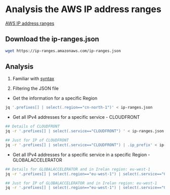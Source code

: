 # Analysis the AWS IP address ranges

[AWS IP address ranges](https://docs.aws.amazon.com/general/latest/gr/aws-ip-ranges.html)

## Download the ip-ranges.json
```bash
wget https://ip-ranges.amazonaws.com/ip-ranges.json
```

## Analysis
1. Familiar with [syntax](https://docs.aws.amazon.com/general/latest/gr/aws-ip-ranges.html#aws-ip-syntax)

2. Filtering the JSON file
- Get the information for a specific Region
```bash
jq '.prefixes[] | select(.region=="cn-north-1")' < ip-ranges.json
```

- Get all IPv4 addresses for a specific service - CLOUDFRONT
```bash
## Details of CLOUDFRONT
jq -r '.prefixes[] | select(.service=="CLOUDFRONT") ' < ip-ranges.json

## Just for IP of CLOUDFRONT
jq -r '.prefixes[] | select(.service=="CLOUDFRONT") | .ip_prefix' < ip-ranges.json
```

- Get all IPv4 addresses for a specific service in a specific Region - GLOBALACCELERATOR
```bash
## Details for GLOBALACCELERATOR and in Irelan region: eu-west-1
jq -r '.prefixes[] | select(.region=="eu-west-1") | select(.service=="GLOBALACCELERATOR")' < ip-ranges.json

## Just for IP of GLOBALACCELERATOR and in Irelan region: eu-west-1
jq -r '.prefixes[] | select(.region=="eu-west-1") | select(.service=="GLOBALACCELERATOR") | .ip_prefix' < ip-ranges.json
```